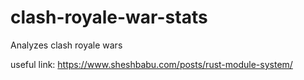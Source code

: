 # clash-royale-war-stats
Analyzes clash royale wars

useful link: https://www.sheshbabu.com/posts/rust-module-system/
